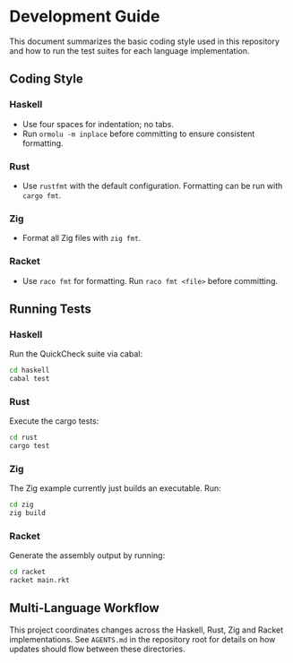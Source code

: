 # Development Guide

This document summarizes the basic coding style used in this repository and how to run the test suites for each language implementation.

## Coding Style

### Haskell
- Use four spaces for indentation; no tabs.
- Run `ormolu -m inplace` before committing to ensure consistent formatting.

### Rust
- Use `rustfmt` with the default configuration. Formatting can be run with `cargo fmt`.

### Zig
- Format all Zig files with `zig fmt`.

### Racket
- Use `raco fmt` for formatting. Run `raco fmt <file>` before committing.

## Running Tests

### Haskell
Run the QuickCheck suite via cabal:

```bash
cd haskell
cabal test
```

### Rust
Execute the cargo tests:

```bash
cd rust
cargo test
```

### Zig
The Zig example currently just builds an executable. Run:

```bash
cd zig
zig build
```

### Racket
Generate the assembly output by running:

```bash
cd racket
racket main.rkt
```

## Multi-Language Workflow

This project coordinates changes across the Haskell, Rust, Zig and Racket implementations. See `AGENTS.md` in the repository root for details on how updates should flow between these directories.
